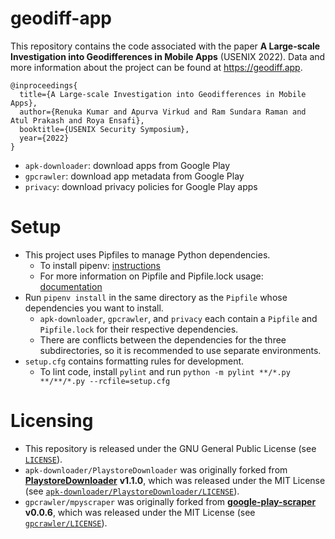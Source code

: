 # geodiff-app
This repository contains the code associated with the paper **A Large-scale Investigation into Geodifferences in Mobile Apps** (USENIX 2022). Data and more information about the project can be found at https://geodiff.app.
```
@inproceedings{
  title={A Large-scale Investigation into Geodifferences in Mobile Apps},
  author={Renuka Kumar and Apurva Virkud and Ram Sundara Raman and Atul Prakash and Roya Ensafi},
  booktitle={USENIX Security Symposium},
  year={2022}
}
```
- `apk-downloader`: download apps from Google Play
- `gpcrawler`: download app metadata from Google Play
- `privacy`: download privacy policies for Google Play apps

# Setup
- This project uses Pipfiles to manage Python dependencies.
  - To install pipenv: [instructions](https://pipenv.pypa.io/en/latest/install/#installing-pipenv)
  - For more information on Pipfile and Pipfile.lock usage: [documentation](https://pipenv.pypa.io/en/latest/basics/)
- Run `pipenv install` in the same directory as the `Pipfile` whose dependencies you want to install.
    - `apk-downloader`, `gpcrawler`, and `privacy` each contain a `Pipfile` and `Pipfile.lock` for their respective dependencies.
    - There are conflicts between the dependencies for the three subdirectories, so it is recommended to use separate environments.
- `setup.cfg` contains formatting rules for development.
    - To lint code, install `pylint` and run `python -m pylint **/*.py **/**/*.py --rcfile=setup.cfg`

# Licensing
- This repository is released under the GNU General Public License (see [`LICENSE`](LICENSE)).
- `apk-downloader/PlaystoreDownloader` was originally forked from [**PlaystoreDownloader**](https://github.com/ClaudiuGeorgiu/PlaystoreDownloader) **v1.1.0**, which was released under the MIT License (see [`apk-downloader/PlaystoreDownloader/LICENSE`](apk-downloader/PlaystoreDownloader/LICENSE)).
- `gpcrawler/mpyscraper` was originally forked from [**google-play-scraper**](https://github.com/JoMingyu/google-play-scraper) **v0.0.6**, which was released under the MIT License (see [`gpcrawler/LICENSE`](gpcrawler/mpyscraper/LICENSE)).